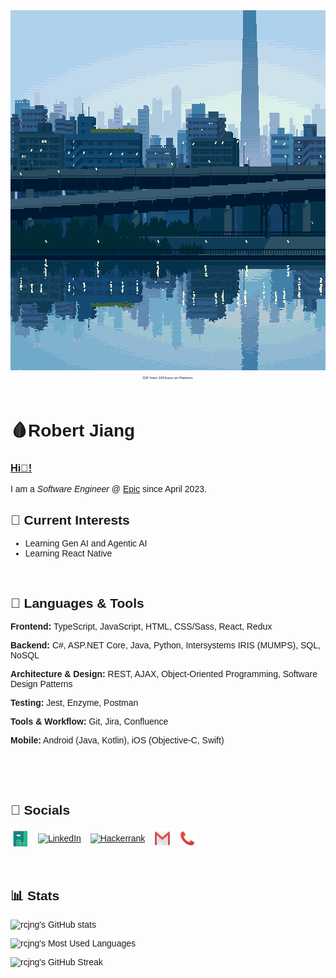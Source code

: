 <link rel="stylesheet" href="https://fonts.googleapis.com/css?family=Source%20Sans%20Pro">

<div style="font-family: 'Source Sans Pro', sans-serif">

<div align="center">
<img src="assets/gifs/landscape.gif" width=1000px height=576px>

<p style="font-size: 6px;">GIF from 1041uuu on Patreon.</p>
</div>

<br>

# <div style="font-weight:900;">🩸Robert Jiang</div>

### <u>Hi👋!</u>

I am a *Software Engineer* @ [Epic]([Epic](https://www.epic.com/software/)) since April 2023.
<br>

## **📖 Current Interests**
- Learning Gen AI and Agentic AI
- Learning React Native

<br>

## **🧰 Languages & Tools**
**Frontend:** TypeScript, JavaScript, HTML, CSS/Sass, React, Redux

**Backend:** C#, ASP.NET Core, Java, Python, Intersystems IRIS (MUMPS), SQL, NoSQL

**Architecture & Design:** REST, AJAX, Object-Oriented Programming, Software Design Patterns

**Testing:** Jest, Enzyme, Postman

**Tools & Workflow:** Git, Jira, Confluence

**Mobile:** Android (Java, Kotlin), iOS (Objective-C, Swift)

<br>
<br>
<br>

## **🔗 Socials**
<div align="left">
  <a href="https://rcjng.github.io/" target="blank" style="padding-left:3px; padding-right:11px;"><img align="center"
      src="assets/images/logo.png"
      alt="Portfolio" width="26px" height="28px"/></a> 
  <a href="https://www.linkedin.com/in/rcjng/" target="blank" style="padding-right:11px;" ><img align="center"
      src="https://raw.githubusercontent.com/rahuldkjain/github-profile-readme-generator/master/src/images/icons/Social/linked-in-alt.svg"
      alt="LinkedIn" width="26px" height="24px"/></a>
  <a href="https://www.hackerrank.com/rcjng" target="blank" style="padding-right:11px;"><img align="center"
      src="https://raw.githubusercontent.com/rahuldkjain/github-profile-readme-generator/master/src/images/icons/Social/hackerrank.svg"
      alt="Hackerrank" width="26px" height="24px" /></a> 
  <a href="mailto:robertcjiang@gmail.com" target="blank" style="padding-right:11px;"><img align="center"
      src="assets/images/gmail.png"
      alt="Email" width="26px" height="32px"/></a> 
  <a href="tel:+15038109393" target="blank"><img align="center"
      src="assets/images/phone.png"
      alt="Phone" width="24px" height="24px"/></a> 
</div>

<br>
<br>

## **📊 Stats**

![rcjng's GitHub stats](https://github-readme-stats-2e7zxoyi6-rcjng.vercel.app/api?username=rcjng&show_icons=true&count_private=true&theme=cobalt)

![rcjng's Most Used Languages](https://github-readme-stats-2e7zxoyi6-rcjng.vercel.app/api/top-langs?username=rcjng&show_icons=true&locale=en&theme=cobalt&layout=compact)

![rcjng's GitHub Streak](https://streak-stats.demolab.com?user=rcjng&theme=cobalt&hide_border=true&date_format=%5BY.%5Dn.j&background=193448)
</div>

